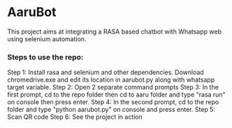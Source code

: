 # AaruBot
This project aims at integrating a RASA based chatbot with Whatsapp web using selenium automation.

### Steps to use the repo:

Step 1: Install rasa and selenium and other dependencies. Download chromedrive.exe and edit its location in aarubot.py along with whatsapp target variable.
Step 2: Open 2 separate command prompts
Step 3: In the first prompt, cd to the repo folder then cd to aaru folder and type "rasa run" on console then press enter.
Step 4: In the second prompt, cd to the repo folder and type "python aarubot.py" on console and press enter.
Step 5: Scan QR code
Step 6: See the project in action
